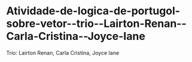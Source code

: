 # Atividade-de-logica-de-portugol-sobre-vetor--trio--Lairton-Renan--Carla-Cristina--Joyce-Iane
Trio: Lairton Renan, Carla Cristina, Joyce Iane
